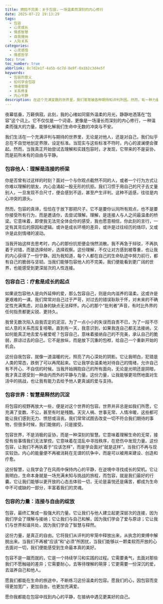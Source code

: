 ```yaml
---
title: 拥抱不完美：关于包容，一场温柔而深刻的内心修行
date: 2025-07-22 19:13:29
tags:
  - 包容
  - 心灵成长
  - 情感智慧
  - 自我接纳
  - 人际关系
categories:
  - 心灵感悟
  - 情感哲学
toc: true
toc_number: true
abbrlink: 8c7d2e1f-4a5b-6c7d-8e9f-0a1b2c3d4e5f
keywords:
  - 包容的意义
  - 如何学会包容
  - 情绪管理
  - 关系修复
  - 内心平静
description: 在这个充满变数的世界里，我们常常被各种期待和评判所困。然而，有一种力量，它能温柔地化解冲突，治愈创伤，那就是包容。它不仅是对他人的理解与接纳，更是对自我不完美的拥抱，对世事无常的释然。这是一场关于爱与自由的内心修行，愿我们都能在这份温柔中，找到真正的平静与力量。
---
```


夜幕低垂，万籁俱寂。此刻，我的心绪如同窗外温柔的月光，静静地洒落在“包容”这个词上。它不仅仅是一个词语，更像是一场漫长而深刻的内心修行，一种温柔而强大的力量，能够化解我们生命中无数的冲突与不安。

我们生活在一个充满评判与期待的世界里，无论是对他人，还是对自己，我们似乎总在不自觉地划定界限，设定标准。当现实与这些标准不符时，内心的波澜便会骤起。然而，当我真正开始尝试去理解和实践包容时，才发现，它带来的不是妥协，而是前所未有的自由与平静。

### 包容他人：理解是连接的桥梁

你是否曾有过这样的时刻？面对一个与你观点截然不同的人，或者一个行为方式让你难以理解的朋友，内心会涌起一股无形的抗拒。我们习惯于用自己的尺子去丈量别人，一旦发现不合尺寸，便会感到不适，甚至产生评判。这种不适感，往往是内心冲突的源头。

然而，包容的真谛，恰恰在于放下那把尺子。它不是要你认同所有观点，也不是要你接受所有行为，而是邀请你，去尝试理解。理解，是连接人与人之间最温柔的桥梁。它意味着，即使我无法完全体会你的感受，我也愿意相信，你此刻的言行，一定有其背后的原因和逻辑。或许是成长环境的差异，或许是过往经历的烙印，又或许是此刻情绪的波动。

当我开始这样去思考时，内心的那份抗拒便会悄然消散。我不再急于辩驳，不再执着于对错，而是选择倾听，选择观察。这份理解，不仅让对方感到被尊重，也让我的内心获得了一份宁静。因为我知道，每个人都在自己的生命轨迹中努力前行，都有自己的脆弱与坚韧。当我们能够包容他人的不完美，我们便能看到更广阔的世界，也能感受到更深层次的人性连接。

### 包容自己：疗愈是成长的起点

如果说包容他人是向外延伸的爱，那么包容自己，则是向内滋养的温柔。这或许是更艰难的一课。我们常常对自己过于严苛，对过去的错误耿耿于怀，对未来的不确定性充满焦虑，对自身的缺点无法释怀。内心的那个“批判者”声音，有时比外界的任何指责都更尖锐、更持久。

我曾无数次陷入自我否定的泥沼，为了一点小小的失误而自责不已，为了一段不尽如人意的关系而反复咀嚼。直到有一天，我意识到，如果我连自己都无法接纳，又如何能真正地去爱与被爱呢？包容自己，意味着接纳自己的不完美，承认自己的脆弱，原谅过去的自己。它不是放纵，而是放下沉重的包袱，给自己一个重新开始的机会。

这份自我包容，就像一道温暖的光，照亮了内心深处的阴影。它让我明白，犯错是人类的常态，跌倒了可以再爬起来。它让我学会温柔地对待自己的情绪，允许自己有不开心、不自信的时候。当我开始拥抱自己的所有面向，无论是光明还是阴暗，我才真正感受到一种由内而外的平静与力量。这份力量，让我能够更坦然地面对生活中的挑战，也让我有能力去给予他人更真诚的爱与支持。

### 包容世界：智慧是释然的沉淀

将包容的视野再放大一些，便是对这个世界的包容。世界并非总是如我们所愿，它充满了变数、不公，甚至有时是残酷。天灾人祸、世事无常、人情冷暖，这些都可能让我们感到无力、愤怒或沮丧。我们常常试图去改变一切不符合我们期待的事物，但很多时候，我们能做的，只是接受。

包容世界，不是消极的妥协，而是一种深刻的智慧。它意味着理解生命的无常，接受有些事情我们无法掌控。它意味着在混乱中寻找秩序，在悲伤中发现力量。这份包容，让我们不再执着于“应该怎样”，而是学会面对“就是这样”。当我们不再与现实较劲，内心的能量便不再被消耗在无谓的抗争中，而是可以被用来建设、创造和疗愈。

这份智慧，让我学会了在风雨中保持内心的平静，在逆境中寻找成长的契机。它让我明白，生命本身就是一场充满未知与挑战的旅程，而包容，就是我们最好的行囊。它让我们能够以更开放的心态去体验一切，无论是喜悦还是痛苦，都成为生命中不可或缺的一部分，丰富着我们的灵魂。

### 包容的力量：连接与自由的绽放

包容，最终汇聚成一股强大的力量。它让我们与他人建立起更深层次的连接，因为我们学会了理解与接纳；它让我们与自己和解，因为我们学会了爱与原谅；它让我们与世界和谐共处，因为我们学会了智慧与释然。

这份力量，是真正的自由。它将我们从评判的牢笼中释放出来，从执念的束缚中解脱出来。当我们不再被“应该”和“必须”所困扰，当我们能够以一颗柔软而开放的心去面对一切，我们便能感受到生命最本真的美好。

包容不是一蹴而就的，它是一个持续学习和实践的过程。它需要勇气，去面对那些我们不愿触碰的差异；它需要耐心，去等待理解的萌芽；它更需要一份深沉的爱，去滋养自己和他人。

愿我们都能在生命的旅途中，不断练习这份温柔的包容。愿我们的心，因包容而变得更加宽广，更加自由，也更加充满爱。

愿你我都能在包容中找到内心的平静，在接纳中遇见更美好的自己。
